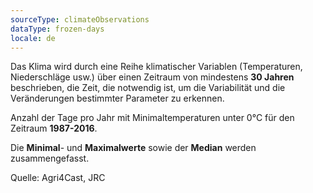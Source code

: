 ```yaml
---
sourceType: climateObservations
dataType: frozen-days
locale: de
---
```

Das Klima wird durch eine Reihe klimatischer Variablen (Temperaturen, Niederschläge usw.) über einen Zeitraum von mindestens **30 Jahren** beschrieben, die Zeit, die notwendig ist, um die Variabilität und die Veränderungen bestimmter Parameter zu erkennen.

Anzahl der Tage pro Jahr mit Minimaltemperaturen unter 0°C für den Zeitraum
**1987-2016**.

Die **Minimal**- und **Maximalwerte** sowie der **Median** werden
zusammengefasst.

Quelle: Agri4Cast, JRC

